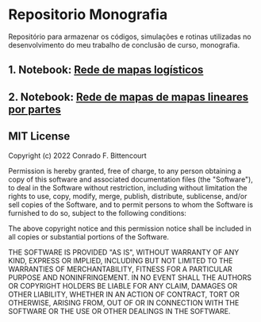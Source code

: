 # Repositorio Monografia
Repositório para armazenar os códigos, simulações e rotinas utilizadas no desenvolvimento do meu trabalho de conclusão de curso, monografia.

## 1. Notebook: [Rede de mapas logísticos](https://github.com/ConradBitt/repositorio_monografia/blob/main/Mapa_logistico.ipynb)

## 2. Notebook: [Rede de mapas de mapas lineares por partes](https://github.com/ConradBitt/repositorio_monografia/blob/main/Mapa_linear_por_partes.ipynb)

## MIT License

Copyright (c) 2022 Conrado F. Bittencourt

Permission is hereby granted, free of charge, to any person obtaining a copy
of this software and associated documentation files (the "Software"), to deal
in the Software without restriction, including without limitation the rights
to use, copy, modify, merge, publish, distribute, sublicense, and/or sell
copies of the Software, and to permit persons to whom the Software is
furnished to do so, subject to the following conditions:

The above copyright notice and this permission notice shall be included in all
copies or substantial portions of the Software.

THE SOFTWARE IS PROVIDED "AS IS", WITHOUT WARRANTY OF ANY KIND, EXPRESS OR
IMPLIED, INCLUDING BUT NOT LIMITED TO THE WARRANTIES OF MERCHANTABILITY,
FITNESS FOR A PARTICULAR PURPOSE AND NONINFRINGEMENT. IN NO EVENT SHALL THE
AUTHORS OR COPYRIGHT HOLDERS BE LIABLE FOR ANY CLAIM, DAMAGES OR OTHER
LIABILITY, WHETHER IN AN ACTION OF CONTRACT, TORT OR OTHERWISE, ARISING FROM,
OUT OF OR IN CONNECTION WITH THE SOFTWARE OR THE USE OR OTHER DEALINGS IN THE
SOFTWARE.
